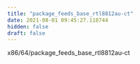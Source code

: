 ```yaml
---
title: "package_feeds_base_rtl8812au-ct"
date: 2021-08-01 09:45:27.118744
hidden: false
draft: false
---
```


x86/64/package_feeds_base_rtl8812au-ct

